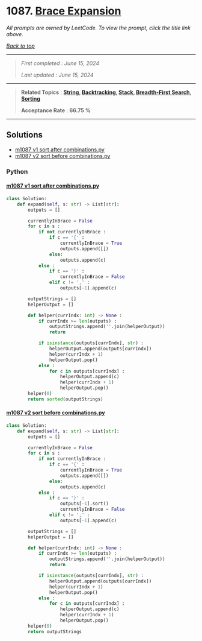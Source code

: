 # 1087. [Brace Expansion](<https://leetcode.com/problems/brace-expansion>)

*All prompts are owned by LeetCode. To view the prompt, click the title link above.*

*[Back to top](<../README.md>)*

------

> *First completed : June 15, 2024*
>
> *Last updated : June 15, 2024*

------

> **Related Topics** : **[String](<by_topic/String.md>), [Backtracking](<by_topic/Backtracking.md>), [Stack](<by_topic/Stack.md>), [Breadth-First Search](<by_topic/Breadth-First Search.md>), [Sorting](<by_topic/Sorting.md>)**
>
> **Acceptance Rate** : **66.75 %**

------

## Solutions

- [m1087 v1 sort after combinations.py](<../my-submissions/m1087 v1 sort after combinations.py>)
- [m1087 v2 sort before combinations.py](<../my-submissions/m1087 v2 sort before combinations.py>)
### Python
#### [m1087 v1 sort after combinations.py](<../my-submissions/m1087 v1 sort after combinations.py>)
```Python
class Solution:
    def expand(self, s: str) -> List[str]:
        outputs = []

        currentlyInBrace = False
        for c in s :
            if not currentlyInBrace :
                if c == '{' :
                    currentlyInBrace = True
                    outputs.append([])
                else:
                    outputs.append(c)
            else :
                if c == '}' :
                    currentlyInBrace = False
                elif c != ',' :
                    outputs[-1].append(c)

        outputStrings = []
        helperOutput = []

        def helper(currIndx: int) -> None :
            if currIndx >= len(outputs) :
                outputStrings.append(''.join(helperOutput))
                return

            if isinstance(outputs[currIndx], str) :
                helperOutput.append(outputs[currIndx])
                helper(currIndx + 1)
                helperOutput.pop()
            else :
                for c in outputs[currIndx] :
                    helperOutput.append(c)
                    helper(currIndx + 1)
                    helperOutput.pop()
        helper(0)
        return sorted(outputStrings)
```

#### [m1087 v2 sort before combinations.py](<../my-submissions/m1087 v2 sort before combinations.py>)
```Python
class Solution:
    def expand(self, s: str) -> List[str]:
        outputs = []

        currentlyInBrace = False
        for c in s :
            if not currentlyInBrace :
                if c == '{' :
                    currentlyInBrace = True
                    outputs.append([])
                else:
                    outputs.append(c)
            else :
                if c == '}' :
                    outputs[-1].sort()
                    currentlyInBrace = False
                elif c != ',' :
                    outputs[-1].append(c)

        outputStrings = []
        helperOutput = []

        def helper(currIndx: int) -> None :
            if currIndx >= len(outputs) :
                outputStrings.append(''.join(helperOutput))
                return

            if isinstance(outputs[currIndx], str) :
                helperOutput.append(outputs[currIndx])
                helper(currIndx + 1)
                helperOutput.pop()
            else :
                for c in outputs[currIndx] :
                    helperOutput.append(c)
                    helper(currIndx + 1)
                    helperOutput.pop()
        helper(0)
        return outputStrings
```

